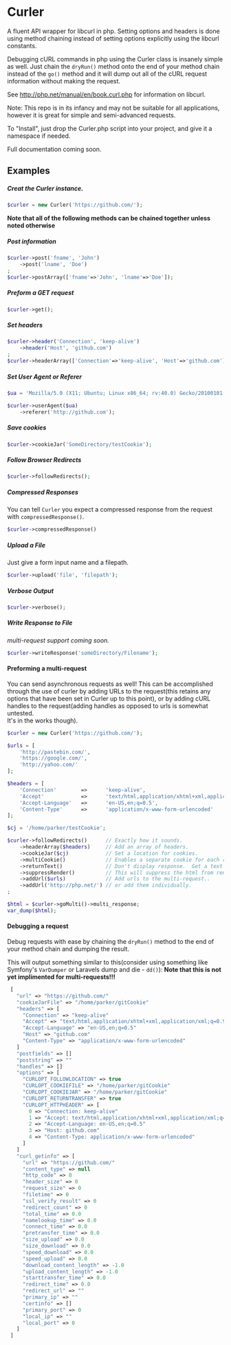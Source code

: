 # Curler


A fluent API wrapper for libcurl in php.  Setting options and headers is done using
method chaining instead of setting options explicitly using the libcurl constants.

Debugging cURL commands in php using the Curler class is insanely simple as well.
Just chain the `dryRun()` method onto the end of your method chain instead of
the `go()` method and it will dump out all of the cURL request information
without making the request.
 
See http://php.net/manual/en/book.curl.php for information on libcurl.

Note: This repo is in its infancy and may not be suitable for all
applications, however it is great for simple and semi-advanced 
requests.

To "Install", just drop the Curler.php script into your project, and give it a namespace if needed.

Full documentation coming soon.

## Examples

##### Creat the Curler instance.

```php
$curler = new Curler('https://github.com/');
```

__Note that all of the following methods can be chained together unless noted otherwise__

##### Post information

```php
$curler->post('fname', 'John')
    ->post('lname', 'Doe')
;
$curler->postArray(['fname'=>'John', 'lname'=>'Doe']);
```

##### Preform a GET request

```php
$curler->get();
```

##### Set headers

```php
$curler->header('Connection', 'keep-alive')
    ->header('Host', 'github.com')
;
$curler->headerArray(['Connection'=>'keep-alive', 'Host'=>'github.com']);
```

##### Set User Agent or Referer

```php
$ua = 'Mozilla/5.0 (X11; Ubuntu; Linux x86_64; rv:40.0) Gecko/20100101 Firefox/40.0';

$curler->userAgent($ua)
    ->referer('http://github.com');
```

##### Save cookies

```php
$curler->cookieJar('SomeDirectory/testCookie');
```

##### Follow Browser Redirects

```php
$curler->followRedirects();
```

##### Compressed Responses

You can tell `Curler` you expect a compressed response from the request with `compressedResponse()`.

```php
$curler->compressedResponse()
```

##### Upload a File

Just give a form input name and a filepath.

```php
$curler->upload('file', 'filepath');
```

##### Verbose Output

```php
$curler->verbose();
```

##### Write Response to File

_multi-request support coming soon._

```php
$curler->writeResponse('someDirectory/Filename');
```

#### Preforming a multi-request

You can send asynchronous requests as well!  This can be accomplished through the use of curler by
adding URLs to the request(this retains any options that have been set in Curler up to this point),
or by adding cURL handles to the request(adding handles as opposed to urls is somewhat untested.  
It's in the works though).

```php
$curler = new Curler('https://github.com/');

$urls = [
    'http://pastebin.com/',
    'https://google.com/',
    'http://yahoo.com/'
];

$headers = [
    'Connection'        =>      'keep-alive',
    'Accept'            =>      'text/html,application/xhtml+xml,application/xml;q=0.9,*/*;q=0.8',
    'Accept-Language'   =>      'en-US,en;q=0.5',
    'Content-Type'      =>      'application/x-www-form-urlencoded'
];

$cj = '/home/parker/testCookie';

$curler->followRedirects()      // Exactly how it sounds.
    ->headerArray($headers)     // Add an array of headers.
    ->cookieJar($cj)            // Set a location for cookies.
    ->multiCookie()             // Enables a separate cookie for each request(numbered).
    ->returnText()              // Don't display response.  Get a text string.
    ->suppressRender()          // This will suppress the html from rendering if it is echoed.
    ->addUrl($urls)             // Add urls to the multi-request..
    ->addUrl('http://php.net/') // or add them individually.
;

$html = $curler->goMulti()->multi_response;
var_dump($html);
 ```

#### Debugging a request
Debug requests with ease by chaining the `dryRun()` method to the end of your method chain and dumping the result.

This will output something similar to this(consider using something like Symfony's `VarDumper` or Laravels dump and die - `dd()`):  **Note that this is not yet implimented for multi-requests!!!**

```php
 [
   "url" => "https://github.com/"
   "cookieJarFile" => "/home/parker/gitCookie"
   "headers" => [
     "Connection" => "keep-alive"
     "Accept" => "text/html,application/xhtml+xml,application/xml;q=0.9,*/*;q=0.8"
     "Accept-Language" => "en-US,en;q=0.5"
     "Host" => "github.com"
     "Content-Type" => "application/x-www-form-urlencoded"
   ]
   "postfields" => []
   "poststring" => ""
   "handles" => []
   "options" => [
     "CURLOPT_FOLLOWLOCATION" => true
     "CURLOPT_COOKIEFILE" => "/home/parker/gitCookie"
     "CURLOPT_COOKIEJAR" => "/home/parker/gitCookie"
     "CURLOPT_RETURNTRANSFER" => true
     "CURLOPT_HTTPHEADER" => [
       0 => "Connection: keep-alive"
       1 => "Accept: text/html,application/xhtml+xml,application/xml;q=0.9,*/*;q=0.8"
       2 => "Accept-Language: en-US,en;q=0.5"
       3 => "Host: github.com"
       4 => "Content-Type: application/x-www-form-urlencoded"
     ]
   ]
   "curl_getinfo" => [
     "url" => "https://github.com/"
     "content_type" => null
     "http_code" => 0
     "header_size" => 0
     "request_size" => 0
     "filetime" => 0
     "ssl_verify_result" => 0
     "redirect_count" => 0
     "total_time" => 0.0
     "namelookup_time" => 0.0
     "connect_time" => 0.0
     "pretransfer_time" => 0.0
     "size_upload" => 0.0
     "size_download" => 0.0
     "speed_download" => 0.0
     "speed_upload" => 0.0
     "download_content_length" => -1.0
     "upload_content_length" => -1.0
     "starttransfer_time" => 0.0
     "redirect_time" => 0.0
     "redirect_url" => ""
     "primary_ip" => ""
     "certinfo" => []
     "primary_port" => 0
     "local_ip" => ""
     "local_port" => 0
   ]
 ]
```
